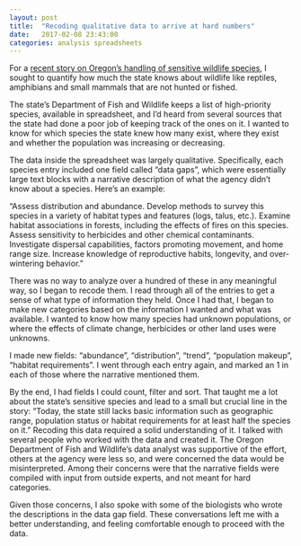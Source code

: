 ```yaml
---
layout: post
title:  "Recoding qualitative data to arrive at hard numbers"
date:   2017-02-08 23:43:00
categories: analysis spreadsheets
---
```


For a [recent story on Oregon’s handling of sensitive wildlife species](http://www.opb.org/news/article/wildlife-neglected-how-oregon-lost-track-of-sensitive-species-its-supposed-to-protect/), I sought to quantify how much the state knows about wildlife like reptiles, amphibians and small mammals that are not hunted or fished.

The state’s Department of Fish and Wildlife keeps a list of high-priority species, available in spreadsheet, and I’d heard from several sources that the state had done a poor job of keeping track of the ones on it. I wanted to know for which species the state knew how many exist, where they exist and whether the population was increasing or decreasing.

The data inside the spreadsheet was largely qualitative. Specifically, each species entry included one field called “data gaps”, which were essentially large text blocks with a narrative description of what the agency didn’t know about a species. Here’s an example:

“Assess distribution and abundance. Develop methods to survey this species in a variety of habitat types and features (logs, talus, etc.). Examine habitat associations in forests, including the effects of fires on this species. Assess sensitivity to herbicides and other chemical contaminants. Investigate dispersal capabilities, factors promoting movement, and home range size. Increase knowledge of reproductive habits, longevity, and over-wintering behavior.”

There was no way to analyze over a hundred of these in any meaningful way, so I began to recode them. I read through all of the entries to get a sense of what type of information they held. Once I had that, I began to make new categories based on the information I wanted and what was available. I wanted to know how many species had unknown populations, or where the effects of climate change, herbicides or other land uses were unknowns.

I made new fields: “abundance”, “distribution”, “trend”, “population makeup”, “habitat requirements”. I went through each entry again, and marked an 1 in each of those where the narrative mentioned them.

By the end, I had fields I could count, filter and sort. That taught me a lot about the state’s sensitive species and lead to a small but crucial line in the story: “Today, the state still lacks basic information such as geographic range, population status or habitat requirements for at least half the species on it.”
Recoding this data required a solid understanding of it. I talked with several people who worked with the data and created it. The Oregon Department of Fish and Wildlife’s data analyst was supportive of the effort, others at the agency were less so, and were concerned the data would be misinterpreted. Among their concerns were that the narrative fields were compiled with input from outside experts, and not meant for hard categories.

Given those concerns, I also spoke with some of the biologists who wrote the descriptions in the data gap field.  These conversations left me with a better understanding, and feeling comfortable enough to proceed with the data.
